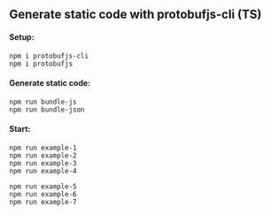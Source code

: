 ## Generate static code with protobufjs-cli (TS)

#### Setup:

```
npm i protobufjs-cli
npm i protobufjs
```

#### Generate static code:

```
npm run bundle-js
npm run bundle-json
```

#### Start:

```
npm run example-1
npm run example-2
npm run example-3
npm run example-4

npm run example-5
npm run example-6
npm run example-7
```
